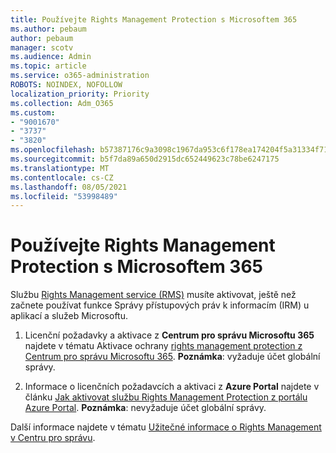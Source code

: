 ```yaml
---
title: Používejte Rights Management Protection s Microsoftem 365
ms.author: pebaum
author: pebaum
manager: scotv
ms.audience: Admin
ms.topic: article
ms.service: o365-administration
ROBOTS: NOINDEX, NOFOLLOW
localization_priority: Priority
ms.collection: Adm_O365
ms.custom:
- "9001670"
- "3737"
- "3820"
ms.openlocfilehash: b57387176c9a3098c1967da953c6f178ea174204f5a31334f71ddd143d66d92c
ms.sourcegitcommit: b5f7da89a650d2915dc652449623c78be6247175
ms.translationtype: MT
ms.contentlocale: cs-CZ
ms.lasthandoff: 08/05/2021
ms.locfileid: "53998489"
---
```

# <a name="use-rights-management-protection-with-microsoft-365"></a>Používejte Rights Management Protection s Microsoftem 365

Službu [Rights Management service (RMS)](https://docs.microsoft.com/azure/information-protection/what-is-azure-rms) musíte aktivovat, ještě než začnete používat funkce Správy přístupových práv k informacím (IRM) u aplikací a služeb Microsoftu.

1. Licenční požadavky a aktivace z **Centrum pro správu Microsoftu 365** najdete v tématu Aktivace ochrany [rights management protection z Centrum pro správu Microsoftu 365](https://docs.microsoft.com/azure/information-protection/activate-office365). **Poznámka**: vyžaduje účet globální správy.

2. Informace o licenčních požadavcích a aktivaci z **Azure Portal** najdete v článku [Jak aktivovat službu Rights Management Protection z portálu Azure Portal](https://docs.microsoft.com/azure/information-protection/activate-azure). **Poznámka**: nevyžaduje účet globální správy.

Další informace najdete v tématu [Užitečné informace o Rights Management v Centru pro správu](https://docs.microsoft.com/office365/enterprise/activate-rms-in-office-365).
